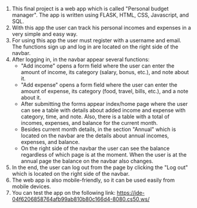 1. This final project is a web app which is called "Personal budget manager". The app is written using FLASK, HTML, CSS, Javascript, and SQL.
2. With this app the user can track his personal incomes and expenses in a very simple and easy way.
3. For using this app the user must register with a username and email. The functions sign up and log in are located on the right side of the navbar.
4. After logging in, in the navbar appear several functions:
    - "Add income" opens a form field where the user can enter the amount of income, its category (salary, bonus, etc.), and note about it.
    - "Add expense" opens a form field where the user can enter the amount of expense, its category (food, travel, bills, etc.), and a note about it.
    - After submitting the forms appear index/home page where the user can see a table with details about added income and expense with category, time, and note.
    Also, there is a table with a total of incomes, expenses, and balance for the current month.
    - Besides current month details, in the section "Annual" which is located on the navbar are the details about annual incomes, expenses, and balance.
    - On the right side of the navbar the user can see the balance regardless of which page is at the moment. When the user is at the annual page the balance on the navbar also changes.
5. In the end, the user can log out from the page by clicking the "Log out" which is located on the right side of the navbar.
6. The web app is also mobile-friendly, so it can be used easily from mobile devices.
7. You can test the app on the following link: https://ide-04f6206858764afb99ab810b80c166d4-8080.cs50.ws/

